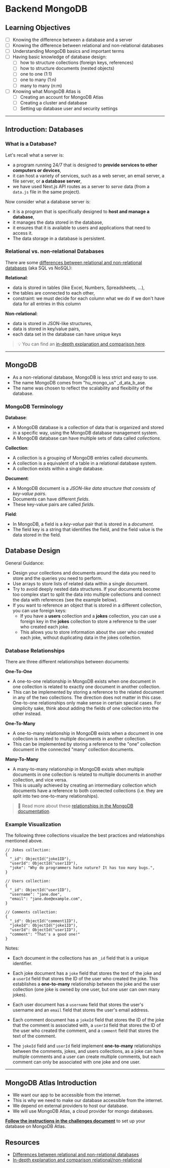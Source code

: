 # Backend MongoDB

## Learning Objectives

-   [ ] Knowing the difference between a database and a server
-   [ ] Knowing the difference between relational and non-relational databases
-   [ ] Understanding MongoDB basics and important terms
-   [ ] Having basic knowledge of database design:
    -   [ ] how to structure collections (foreign keys, references)
    -   [ ] how to structure documents (nested objects)
    -   [ ] one to one (1:1)
    -   [ ] one to many (1:n)
    -   [ ] many to many (n:m)
-   [ ] Knowing what MongoDB Atlas is
    -   [ ] Creating an account for MongoDB Atlas
    -   [ ] Creating a cluster and database
    -   [ ] Setting up database user and security settings

---

## Introduction: Databases

### What is a Database?

Let's recall what a server is:

-   a program running 24/7 that is designed to **provide services to other computers or devices**,
-   it can host a variety of services, such as a web server, an email server, a file server, or **a database server**,
-   we have used Next.js API routes as a server to _serve_ data (from a `data.js` file in the same project).

Now consider what a database server is:

-   it is a program that is specifically designed to **host and manage a database**,
-   it manages the data stored in the database,
-   it ensures that it is available to users and applications that need to access it.
-   The data storage in a database is persistent.

### Relational vs. non-relational Databases

There are some [differences between relational and non-relational databases](https://www.mongodb.com/compare/relational-vs-non-relational-databases)
(aka SQL vs NoSQL):

**Relational**:

-   data is stored in tables (like Excel, Numbers, Spreadsheets, …),
-   the tables are connected to each other,
-   constraint: we must decide for each column what we do if we don't have data for all entries in this column

**Non-relational**:

-   data is stored in JSON-like structures,
-   data is stored in key/value pairs,
-   each data set in the database can have unique keys

> 💡 You can find an [in-depth explanation and comparison here](https://www.mongodb.com/compare/relational-vs-non-relational-databases).

---

## MongoDB

-   As a non-relational database, MongoDB is less strict and easy to use.
-   The name MongoDB comes from "hu_mongo_us" \_d_ata_b_ase.
-   The name was chosen to reflect the scalability and flexibility of the database.

### MongoDB Terminology

**Database**:

-   A MongoDB database is a collection of data that is organized and stored in a specific way, using the MongoDB database management system.
-   A MongoDB database can have multiple sets of data called _collections_.

**Collection**:

-   A collection is a grouping of MongoDB entries called _documents_.
-   A collection is a equivalent of a table in a relational database system.
-   A collection exists within a single database.

**Document**:

-   A MongoDB document is a _JSON-like data structure that consists of key-value pairs_.
-   Documents can have different _fields_.
-   These key-value pairs are called _fields_.

**Field**:

-   In MongoDB, a field is a _key-value_ pair that is stored in a _document_.
-   The field key is a string that identifies the field, and the field value is the data stored in the field.

## Database Design

General Guidance:

-   Design your collections and documents around the data you need to store and the queries you need to perform.
-   Use arrays to store lists of related data within a single document.
-   Try to avoid deeply nested data structures. If your documents become too complex start to split the data into multiple collections and connect the data with references (see the example below).
-   If you want to reference an object that is stored in a different collection, you can use foreign keys:
    -   If you have a **users** collection and a **jokes** collection, you can use a foreign key in the **jokes** collection to store a reference to the user who created each joke.
    -   This allows you to store information about the user who created each joke, without duplicating data in the jokes collection.

### Database Relationships

There are three different relationships between documents:

**One-To-One**

-   A one-to-one relationship in MongoDB exists when one document in one collection is related to exactly one document in another collection.
-   This can be implemented by storing a reference to the related document in any of the two collections. The direction does not matter in this case. One-to-one relationships only make sense in certain special cases. For simplicity sake, think about adding the fields of one collection into the other instead.

**One-To-Many**

-   A one-to-many relationship in MongoDB exists when a document in one collection is related to multiple documents in another collection.
-   This can be implemented by storing a reference to the "one" collection document in the connected "many" collection documents.

**Many-To-Many**

-   A many-to-many relationship in MongoDB exists when multiple documents in one collection is related to multiple documents in another collection, and vice versa.
-   This is usually achieved by creating an intermediary collection which documents have a reference to both connected collections (i.e. they are split into two one-to-many relationships).

> 📙 Read more about these [relationships in the MongoDB documentation](https://www.mongodb.com/docs/manual/tutorial/model-embedded-one-to-one-relationships-between-documents/).

### Example Visualization

The following three collections visualize the best practices and relationships mentioned above.

```json5
// Jokes collection:
{
  "_id": ObjectId("joke1ID"),
  "userId": ObjectId("user1ID"),
  "joke": "Why do programmers hate nature? It has too many bugs.",
}

// Users collection:
{
  "_id": ObjectId("user1ID"),
  "username": "jane.doe",
  "email": "jane.doe@example.com",
}

// Comments collection:
{
  "_id": ObjectId("comment1ID"),
  "jokeId": ObjectId("joke1ID"),
  "userId": ObjectId("user1ID"),
  "comment": "That's a good one!"
}
```

Notes:

-   Each document in the collections has an `_id` field that is a unique identifier.
-   Each joke document has a `joke` field that stores the text of the joke and a `userId` field that stores the ID of the user who created the joke. This establishes a **one-to-many** relationship between the joke and the user collection (one joke is owned by one user, but one user can own many jokes).

-   Each user document has a `username` field that stores the user's username and an `email` field that stores the user's email address.

-   Each comment document has a `jokeId` field that stores the ID of the joke that the comment is associated with, a `userId` field that stores the ID of the user who created the comment, and a `comment` field that stores the text of the comment.
-   The `jokeId` field and `userId` field implement **one-to-many** relationships between the comments, jokes, and users collections, as a joke can have multiple comments and a user can create multiple comments, but each comment can only be associated with one joke and one user.

---

## MongoDB Atlas Introduction

-   We want our app to be accessible from the internet.
-   This is why we need to make our database accessible from the internet.
-   We depend on external providers to host our database.
-   We will use MongoDB Atlas, a cloud provider for mongo databases.

**[Follow the instructions in the challenges document](./challenges-backend-mongodb.md)** to set up your database on MongoDB Atlas.

## Resources

-   [Differences between relational and non-relational databases](https://www.mongodb.com/compare/relational-vs-non-relational-databases)
-   [In-depth explanation and comparison relational/non-relational](https://www.mongodb.com/compare/relational-vs-non-relational-databases)
